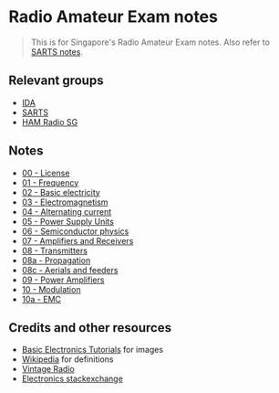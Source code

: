 # Radio Amateur Exam notes

> This is for Singapore's Radio Amateur Exam notes. Also refer to [SARTS notes](http://www.sarts.org.sg/rae/studyrae.html).

## Relevant groups

- [IDA](https://www.ida.gov.sg/)
- [SARTS](http://www.sarts.org.sg/)
- [HAM Radio SG](https://www.facebook.com/groups/232268357146272/)

## Notes

- [00 - License](00_license.md)
- [01 - Frequency](01_frequency.md)
- [02 - Basic electricity](02_basic_electricity.md)
- [03 - Electromagnetism](03_electromagnetism.md)
- [04 - Alternating current](04_alternating_current.md)
- [05 - Power Supply Units](50_power_supply_units.md)
- [06 - Semiconductor physics](06_semiconductor_physics.md)
- [07 - Amplifiers and Receivers](07_amplifiers_receivers.md)
- [08 - Transmitters](08_transmitters.md)
- [08a - Propagation](08a_propagation.md)
- [08c - Aerials and feeders](08c_aerials_feeders.md)
- [09 - Power Amplifiers](09_power_amplifier.md)
- [10 - Modulation](10_modulation.md)
- [10a - EMC](10a_emc.md)

## Credits and other resources

- [Basic Electronics Tutorials](http://www.electronics-tutorials.ws/) for images
- [Wikipedia](https://en.wikipedia.org/wiki/Main_Page) for definitions
- [Vintage Radio](http://www.vintage-radio.com/)
- [Electronics stackexchange](https://electronics.stackexchange.com)
